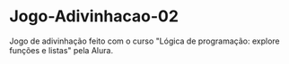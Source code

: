 # Jogo-Adivinhacao-02
 Jogo de adivinhação feito com o curso "Lógica de programação: explore funções e listas" pela Alura. 
